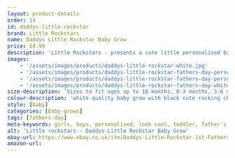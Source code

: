 ```yaml
---
layout: product-details
order: 14
id: daddys-little-rockstar
brand: Little Rockstars
name: Daddys Little Rockstar Baby Grow
price: £4.99
description: 'Little Rockstars - presents a cute little personalised baby grow with rocking character text for your little ones on Fathers day, and can be personalised with the name or message of your choice. Please contact seller at point of purchase with the details.'
images: 
    - '/assets/images/products/daddys-little-rockstar-white.jpg'
    - '/assets/images/products/daddys-little-rockstar-fathers-day-personalised-girl-white.jpg'
    - '/assets/images/products/daddys-little-rockstar-fathers-day-personalised-boy-white.jpg'
    - '/assets/images/products/daddys-little-rockstar-fathers-day-white.jpg'
size-description: 'Sizes to fit ages up to 18 months, 0-3 months, 3-6 months, 6-12 months and 12-18 months'
colour-description: 'white quality baby grow with black cute rocking character text in soft quality vinyl'
style: [baby]
categories: [baby-grows]
tags: [fathers-day] 
meta-keywords: girls, boys, personalised, look cool, toddler, father's day
alt: 'Little rockstars - Daddys Little Rockstar Baby Grow'
ebay-url: https://www.ebay.co.uk/itm/Daddys-Little-Rockstar-1st-Fathers-Day-Personalised-Baby-Grow-Bodysuit-Vest/313117902899?hash=item48e7480833:g:cDQAAOSwdzZe6R0Q
amazon-url: 
---
```

